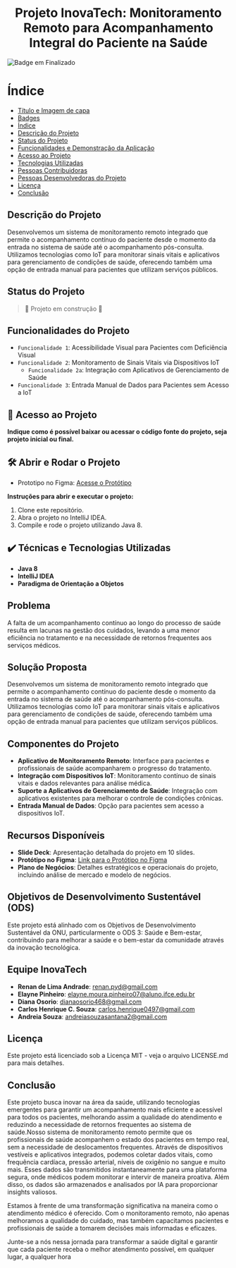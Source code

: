 
<h1 align="center"> Projeto InovaTech: Monitoramento Remoto para Acompanhamento Integral do Paciente na Saúde </h1>

![Badge em Finalizado](http://img.shields.io/static/v1?label=STATUS&message=FINALIZADO&color=BLUE&style=for-the-badge)

# Índice
* [Título e Imagem de capa](#Título-e-Imagem-de-capa)
* [Badges](#badges)
* [Índice](#índice)
* [Descrição do Projeto](#descrição-do-projeto)
* [Status do Projeto](#status-do-projeto)
* [Funcionalidades e Demonstração da Aplicação](#funcionalidades-e-demonstração-da-aplicação)
* [Acesso ao Projeto](#acesso-ao-projeto)
* [Tecnologias Utilizadas](#tecnologias-utilizadas)
* [Pessoas Contribuidoras](#pessoas-contribuidoras)
* [Pessoas Desenvolvedoras do Projeto](#pessoas-desenvolvedoras)
* [Licença](#licença)
* [Conclusão](#conclusão)

## Descrição do Projeto
Desenvolvemos um sistema de monitoramento remoto integrado que permite o acompanhamento contínuo do paciente desde o momento da entrada no sistema de saúde até o acompanhamento pós-consulta. Utilizamos tecnologias como IoT para monitorar sinais vitais e aplicativos para gerenciamento de condições de saúde, oferecendo também uma opção de entrada manual para pacientes que utilizam serviços públicos.

## Status do Projeto
> :construction: Projeto em construção :construction:

## Funcionalidades do Projeto
- `Funcionalidade 1`: Acessibilidade Visual para Pacientes com Deficiência Visual
- `Funcionalidade 2`: Monitoramento de Sinais Vitais via Dispositivos IoT
  - `Funcionalidade 2a`: Integração com Aplicativos de Gerenciamento de Saúde
- `Funcionalidade 3`: Entrada Manual de Dados para Pacientes sem Acesso a IoT

## 📁 Acesso ao Projeto
**Indique como é possível baixar ou acessar o código fonte do projeto, seja projeto inicial ou final.**

## 🛠️ Abrir e Rodar o Projeto
- Prototipo no Figma: [Acesse o Protótipo](https://www.figma.com/design/tZW53VCxa081WMVhE4NPuv/Untitled?node-id=0-1&m=dev)

**Instruções para abrir e executar o projeto:**
1. Clone este repositório.
2. Abra o projeto no IntelliJ IDEA.
3. Compile e rode o projeto utilizando Java 8.

## ✔️ Técnicas e Tecnologias Utilizadas
- **Java 8**
- **IntelliJ IDEA**
- **Paradigma de Orientação a Objetos**

## Problema
A falta de um acompanhamento contínuo ao longo do processo de saúde resulta em lacunas na gestão dos cuidados, levando a uma menor eficiência no tratamento e na necessidade de retornos frequentes aos serviços médicos.

## Solução Proposta
Desenvolvemos um sistema de monitoramento remoto integrado que permite o acompanhamento contínuo do paciente desde o momento da entrada no sistema de saúde até o acompanhamento pós-consulta. Utilizamos tecnologias como IoT para monitorar sinais vitais e aplicativos para gerenciamento de condições de saúde, oferecendo também uma opção de entrada manual para pacientes que utilizam serviços públicos.

## Componentes do Projeto
- **Aplicativo de Monitoramento Remoto**: Interface para pacientes e profissionais de saúde acompanharem o progresso do tratamento.
- **Integração com Dispositivos IoT**: Monitoramento contínuo de sinais vitais e dados relevantes para análise médica.
- **Suporte a Aplicativos de Gerenciamento de Saúde**: Integração com aplicativos existentes para melhorar o controle de condições crônicas.
- **Entrada Manual de Dados**: Opção para pacientes sem acesso a dispositivos IoT.

## Recursos Disponíveis
- **Slide Deck**: Apresentação detalhada do projeto em 10 slides.
- **Protótipo no Figma**: [Link para o Protótipo no Figma](https://www.figma.com/design/tZW53VCxa081WMVhE4NPuv/Untitled?node-id=0-1&m=dev)
- **Plano de Negócios**: Detalhes estratégicos e operacionais do projeto, incluindo análise de mercado e modelo de negócios.

## Objetivos de Desenvolvimento Sustentável (ODS)
Este projeto está alinhado com os Objetivos de Desenvolvimento Sustentável da ONU, particularmente o ODS 3: Saúde e Bem-estar, contribuindo para melhorar a saúde e o bem-estar da comunidade através da inovação tecnológica.

## Equipe InovaTech
- **Renan de Lima Andrade**: renan.pyd@gmail.com
- **Elayne Pinheiro**: elayne.moura.pinheiro07@aluno.ifce.edu.br
- **Diana Osorio**: dianaosorio468@gmail.com
- **Carlos Henrique C. Souza**: carlos.henrique0497@gmail.com
- **Andreia Souza**: andreiasouzasantana2@gmail.com

## Licença
Este projeto está licenciado sob a Licença MIT - veja o arquivo LICENSE.md para mais detalhes.

## Conclusão
Este projeto busca inovar na área da saúde, utilizando tecnologias emergentes para garantir um acompanhamento mais eficiente e acessível para todos os pacientes, melhorando assim a qualidade do atendimento e reduzindo a necessidade de retornos frequentes ao sistema de saúde.Nosso sistema de monitoramento remoto permite que os profissionais de saúde acompanhem o estado dos pacientes em tempo real, sem a necessidade de deslocamentos frequentes. Através de dispositivos vestíveis e aplicativos integrados, podemos coletar dados vitais, como frequência cardíaca, pressão arterial, níveis de oxigênio no sangue e muito mais. Esses dados são transmitidos instantaneamente para uma plataforma segura, onde médicos podem monitorar e intervir de maneira proativa. Além disso, os dados são armazenados e analisados por IA para proporcionar insights valiosos.

Estamos à frente de uma transformação significativa na maneira como o atendimento médico é oferecido. Com o monitoramento remoto, não apenas melhoramos a qualidade do cuidado, mas também capacitamos pacientes e profissionais de saúde a tomarem decisões mais informadas e eficazes.

Junte-se a nós nessa jornada para transformar a saúde digital e garantir que cada paciente receba o melhor atendimento possível, em qualquer lugar, a qualquer hora
